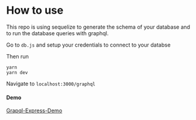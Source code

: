 # How to use
This repo is using sequelize to generate the schema of your database and to run the database queries with graphql.

Go to `db.js` and setup your credentials to connect to your databse

Then run
```
yarn
yarn dev
```
Navigate to `localhost:3000/graphql`

#### Demo
[Grapql-Express-Demo](https://express-graphql.now.sh/graphql)
